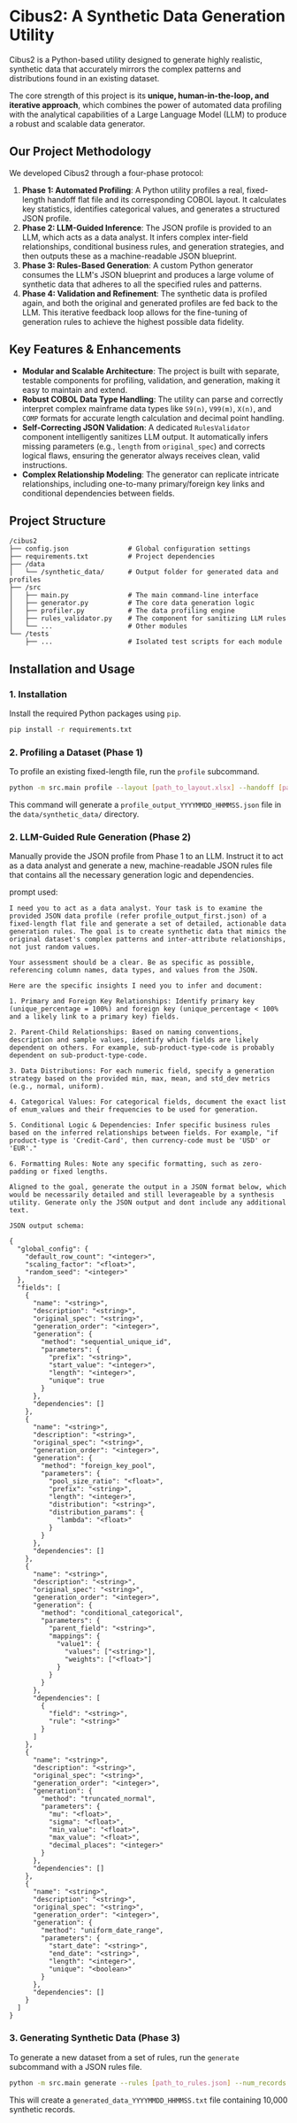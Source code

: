 # Cibus2: A Synthetic Data Generation Utility

Cibus2 is a Python-based utility designed to generate highly realistic, synthetic data that accurately mirrors the complex patterns and distributions found in an existing dataset.

The core strength of this project is its **unique, human-in-the-loop, and iterative approach**, which combines the power of automated data profiling with the analytical capabilities of a Large Language Model (LLM) to produce a robust and scalable data generator.

## Our Project Methodology

We developed Cibus2 through a four-phase protocol:

1.  **Phase 1: Automated Profiling**: A Python utility profiles a real, fixed-length handoff flat file and its corresponding COBOL layout. It calculates key statistics, identifies categorical values, and generates a structured JSON profile.
2.  **Phase 2: LLM-Guided Inference**: The JSON profile is provided to an LLM, which acts as a data analyst. It infers complex inter-field relationships, conditional business rules, and generation strategies, and then outputs these as a machine-readable JSON blueprint.
3.  **Phase 3: Rules-Based Generation**: A custom Python generator consumes the LLM's JSON blueprint and produces a large volume of synthetic data that adheres to all the specified rules and patterns.
4.  **Phase 4: Validation and Refinement**: The synthetic data is profiled again, and both the original and generated profiles are fed back to the LLM. This iterative feedback loop allows for the fine-tuning of generation rules to achieve the highest possible data fidelity.

## Key Features & Enhancements

  * **Modular and Scalable Architecture**: The project is built with separate, testable components for profiling, validation, and generation, making it easy to maintain and extend.
  * **Robust COBOL Data Type Handling**: The utility can parse and correctly interpret complex mainframe data types like `S9(n)`, `V99(m)`, `X(n)`, and `COMP` formats for accurate length calculation and decimal point handling.
  * **Self-Correcting JSON Validation**: A dedicated `RulesValidator` component intelligently sanitizes LLM output. It automatically infers missing parameters (e.g., `length` from `original_spec`) and corrects logical flaws, ensuring the generator always receives clean, valid instructions.
  * **Complex Relationship Modeling**: The generator can replicate intricate relationships, including one-to-many primary/foreign key links and conditional dependencies between fields.

## Project Structure

```
/cibus2
├── config.json               # Global configuration settings
├── requirements.txt          # Project dependencies
├── /data
│   └── /synthetic_data/      # Output folder for generated data and profiles
├── /src
│   ├── main.py               # The main command-line interface
│   ├── generator.py          # The core data generation logic
│   ├── profiler.py           # The data profiling engine
│   ├── rules_validator.py    # The component for sanitizing LLM rules
│   └── ...                   # Other modules
└── /tests
    ├── ...                   # Isolated test scripts for each module
```

## Installation and Usage

### 1\. Installation

Install the required Python packages using `pip`.

```bash
pip install -r requirements.txt
```

### 2\. Profiling a Dataset (Phase 1)

To profile an existing fixed-length file, run the `profile` subcommand.

```bash
python -m src.main profile --layout [path_to_layout.xlsx] --handoff [path_to_data.txt]
```

This command will generate a `profile_output_YYYYMMDD_HHMMSS.json` file in the `data/synthetic_data/` directory.

### 2\. LLM-Guided Rule Generation (Phase 2)
Manually provide the JSON profile from Phase 1 to an LLM. Instruct it to act as a data analyst and generate a new, machine-readable JSON rules file that contains all the necessary generation logic and dependencies.

prompt used:
```
I need you to act as a data analyst. Your task is to examine the provided JSON data profile (refer profile_output_first.json) of a fixed-length flat file and generate a set of detailed, actionable data generation rules. The goal is to create synthetic data that mimics the original dataset's complex patterns and inter-attribute relationships, not just random values.

Your assessment should be a clear. Be as specific as possible, referencing column names, data types, and values from the JSON.

Here are the specific insights I need you to infer and document:

1. Primary and Foreign Key Relationships: Identify primary key (unique_percentage = 100%) and foreign key (unique_percentage < 100% and a likely link to a primary key) fields.

2. Parent-Child Relationships: Based on naming conventions, description and sample values, identify which fields are likely dependent on others. For example, sub-product-type-code is probably dependent on sub-product-type-code.

3. Data Distributions: For each numeric field, specify a generation strategy based on the provided min, max, mean, and std_dev metrics (e.g., normal, uniform).

4. Categorical Values: For categorical fields, document the exact list of enum_values and their frequencies to be used for generation.

5. Conditional Logic & Dependencies: Infer specific business rules based on the inferred relationships between fields. For example, "if product-type is 'Credit-Card', then currency-code must be 'USD' or 'EUR'."

6. Formatting Rules: Note any specific formatting, such as zero-padding or fixed lengths.

Aligned to the goal, generate the output in a JSON format below, which would be necessarily detailed and still leverageable by a synthesis utility. Generate only the JSON output and dont include any additional text.

JSON output schema:

{
  "global_config": {
    "default_row_count": "<integer>",
    "scaling_factor": "<float>",
    "random_seed": "<integer>"
  },
  "fields": [
    {
      "name": "<string>",
      "description": "<string>",
      "original_spec": "<string>",
      "generation_order": "<integer>",
      "generation": {
        "method": "sequential_unique_id",
        "parameters": {
          "prefix": "<string>",
          "start_value": "<integer>",
          "length": "<integer>",
          "unique": true
        }
      },
      "dependencies": []
    },
    {
      "name": "<string>",
      "description": "<string>",
      "original_spec": "<string>",
      "generation_order": "<integer>",
      "generation": {
        "method": "foreign_key_pool",
        "parameters": {
          "pool_size_ratio": "<float>",
          "prefix": "<string>",
          "length": "<integer>",
          "distribution": "<string>",
          "distribution_params": {
            "lambda": "<float>"
          }
        }
      },
      "dependencies": []
    },
    {
      "name": "<string>",
      "description": "<string>",
      "original_spec": "<string>",
      "generation_order": "<integer>",
      "generation": {
        "method": "conditional_categorical",
        "parameters": {
          "parent_field": "<string>",
          "mappings": {
            "value1": {
              "values": ["<string>"],
              "weights": ["<float>"]
            }
          }
        }
      },
      "dependencies": [
        {
          "field": "<string>",
          "rule": "<string>"
        }
      ]
    },
    {
      "name": "<string>",
      "description": "<string>",
      "original_spec": "<string>",
      "generation_order": "<integer>",
      "generation": {
        "method": "truncated_normal",
        "parameters": {
          "mu": "<float>",
          "sigma": "<float>",
          "min_value": "<float>",
          "max_value": "<float>",
          "decimal_places": "<integer>"
        }
      },
      "dependencies": []
    },
    {
      "name": "<string>",
      "description": "<string>",
      "original_spec": "<string>",
      "generation_order": "<integer>",
      "generation": {
        "method": "uniform_date_range",
        "parameters": {
          "start_date": "<string>",
          "end_date": "<string>",
          "length": "<integer>",
          "unique": "<boolean>"
        }
      },
      "dependencies": []
    }
  ]
}
```

### 3\. Generating Synthetic Data (Phase 3)

To generate a new dataset from a set of rules, run the `generate` subcommand with a JSON rules file.

```bash
python -m src.main generate --rules [path_to_rules.json] --num_records 10000
```

This will create a `generated_data_YYYYMMDD_HHMMSS.txt` file containing 10,000 synthetic records.